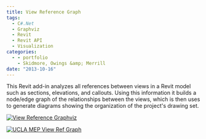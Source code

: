 ```yaml
---
title: View Reference Graph
tags:
  - C#.Net
  - Graphviz
  - Revit
  - Revit API
  - Visualization
categories:
  - - portfolio
    - Skidmore, Owings &amp; Merrill
date: "2013-10-16"
---
```


This Revit add-in analyzes all references between views in a Revit model such as sections, elevations, and callouts. Using this information it builds a node/edge graph of the relationships between the views, which is then uses to generate diagrams showing the organization of the project's drawing set.

[![View Reference Graphviz](http://www.ericanastas.com/wp-content/uploads/2015/07/View-Reference-Graphviz-636x406.png)](View-Reference-Graphviz.png)

[![UCLA MEP View Ref Graph](http://www.ericanastas.com/wp-content/uploads/2015/07/UCLA-MEP-View-Ref-Graph-636x472.png)](UCLA-MEP-View-Ref-Graph.png)
